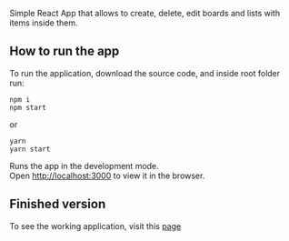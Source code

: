 Simple React App that allows to create, delete, edit boards and lists with items inside them.

## How to run the app

To run the application, download the source code, and inside root folder run:
```
npm i
npm start
```
or
```
yarn
yarn start
```

Runs the app in the development mode.<br />
Open [http://localhost:3000](http://localhost:3000) to view it in the browser.

## Finished version

To see the working application, visit this [page](https://trello-clone-1423.herokuapp.com/)
